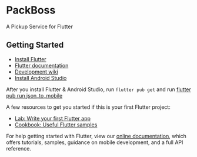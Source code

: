 # PackBoss

A Pickup Service for Flutter

## Getting Started

* [Install Flutter](https://flutter.dev/get-started/)
* [Flutter documentation](https://flutter.dev/docs)
* [Development wiki](https://github.com/flutter/flutter/wiki)
* [Install Android Studio](https://developer.android.com/studio/install)

After you install Flutter & Android Studio, run `flutter pub get` and run [flutter pub run json_to_mobile](https://pub.dev/packages/json_to_model/versions/1.4.0)

A few resources to get you started if this is your first Flutter project:

- [Lab: Write your first Flutter app](https://flutter.dev/docs/get-started/codelab)
- [Cookbook: Useful Flutter samples](https://flutter.dev/docs/cookbook)

For help getting started with Flutter, view our
[online documentation](https://flutter.dev/docs), which offers tutorials,
samples, guidance on mobile development, and a full API reference.

